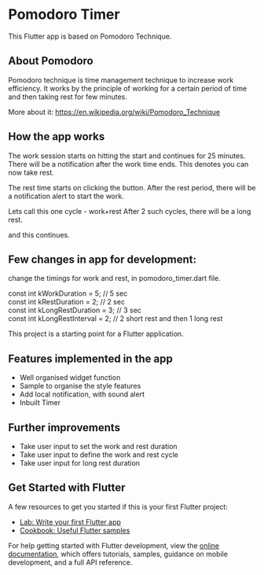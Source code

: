 # Pomodoro Timer

This Flutter app is based on Pomodoro Technique.

## About Pomodoro
Pomodoro technique is time management technique to increase work efficiency. 
It works by the principle of working for a certain period of time and then taking rest for few minutes.

More about it: https://en.wikipedia.org/wiki/Pomodoro_Technique

## How the app works
The work session starts on hitting the start and continues for 25 minutes.
There will be a notification after the work time ends. This denotes you can now take rest.

The rest time starts on clicking the button. 
After the rest period, there will be a notification alert to start the work.

Lets call this one cycle - work+rest
After 2 such cycles, there will be a long rest.

and this continues.

## Few changes in app for development:
change the timings for work and rest, in pomodoro_timer.dart file.

const int kWorkDuration = 5; // 5 sec <br>
const int kRestDuration = 2; // 2 sec <br>
const int kLongRestDuration = 3; // 3 sec <br>
const int kLongRestInterval = 2; // 2 short rest and then 1 long rest <br>

This project is a starting point for a Flutter application.

## Features implemented in the app
- Well organised widget function
- Sample to organise the style features
- Add local notification, with sound alert
- Inbuilt Timer 

## Further improvements

- Take user input to set the work and rest duration
- Take user input to define the work and rest cycle
- Take user input for long rest duration

## Get Started with Flutter

A few resources to get you started if this is your first Flutter project:

- [Lab: Write your first Flutter app](https://docs.flutter.dev/get-started/codelab)
- [Cookbook: Useful Flutter samples](https://docs.flutter.dev/cookbook)

For help getting started with Flutter development, view the
[online documentation](https://docs.flutter.dev/), which offers tutorials,
samples, guidance on mobile development, and a full API reference.
